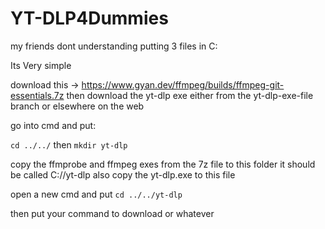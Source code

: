 # YT-DLP4Dummies
my friends dont understanding putting 3 files in C:

Its Very simple

download this -> https://www.gyan.dev/ffmpeg/builds/ffmpeg-git-essentials.7z
then download the yt-dlp exe either from the yt-dlp-exe-file branch or elsewhere on the web

go into cmd and put:

```cd ../../``` then ```mkdir yt-dlp```

copy the ffmprobe and ffmpeg exes from the 7z file to this folder it should be called C://yt-dlp
also copy the yt-dlp.exe to this file

open a new cmd and put ```cd ../../yt-dlp```

then put your command to download or whatever
